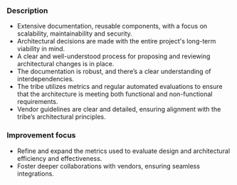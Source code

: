 ### Description

-   Extensive documentation, reusable components, with a focus on scalability, maintainability and security.
-   Architectural decisions are made with the entire project's long-term viability in mind.
-   A clear and well-understood process for proposing and reviewing architectural changes is in place.
-   The documentation is robust, and there’s a clear understanding of interdependencies.
-   The tribe utilizes metrics and regular automated evaluations to ensure that the architecture is meeting both functional and non-functional requirements.
-   Vendor guidelines are clear and detailed, ensuring alignment with the tribe’s architectural principles.

### Improvement focus

-   Refine and expand the metrics used to evaluate design and architectural efficiency and effectiveness.
-   Foster deeper collaborations with vendors, ensuring seamless integrations.
